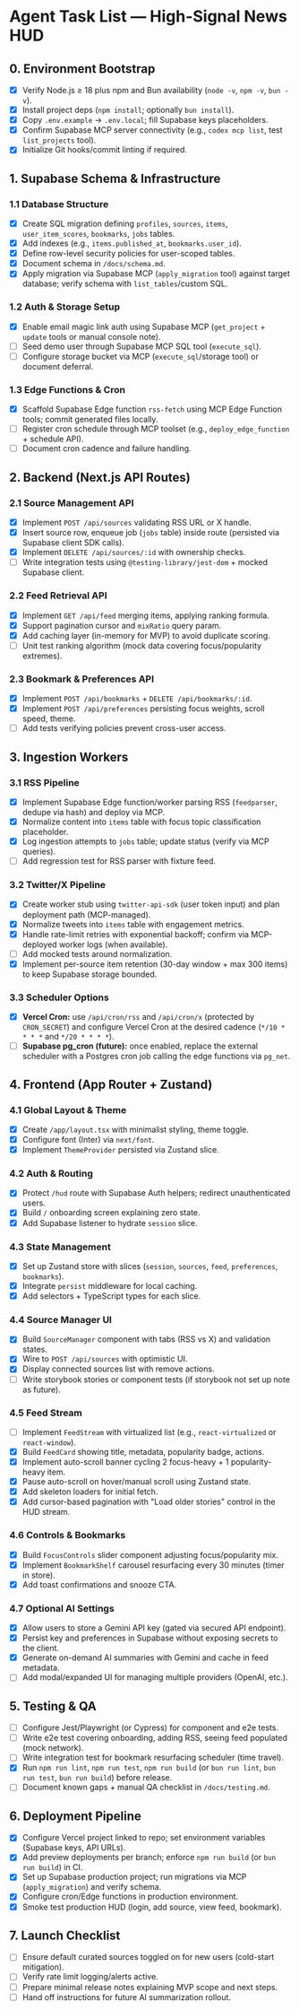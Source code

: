 # Agent Task List — High-Signal News HUD

## 0. Environment Bootstrap
- [x] Verify Node.js ≥ 18 plus npm and Bun availability (`node -v`, `npm -v`, `bun -v`).
- [x] Install project deps (`npm install`; optionally `bun install`).
- [x] Copy `.env.example` → `.env.local`; fill Supabase keys placeholders.
- [x] Confirm Supabase MCP server connectivity (e.g., `codex mcp list`, test `list_projects` tool).
- [x] Initialize Git hooks/commit linting if required.

## 1. Supabase Schema & Infrastructure
### 1.1 Database Structure
- [x] Create SQL migration defining `profiles`, `sources`, `items`, `user_item_scores`, `bookmarks`, `jobs` tables.
- [x] Add indexes (e.g., `items.published_at`, `bookmarks.user_id`).
- [x] Define row-level security policies for user-scoped tables.
- [x] Document schema in `/docs/schema.md`.
- [x] Apply migration via Supabase MCP (`apply_migration` tool) against target database; verify schema with `list_tables`/custom SQL.

### 1.2 Auth & Storage Setup
- [x] Enable email magic link auth using Supabase MCP (`get_project` + `update` tools or manual console note).
- [ ] Seed demo user through Supabase MCP SQL tool (`execute_sql`).
- [ ] Configure storage bucket via MCP (`execute_sql`/storage tool) or document deferral.

### 1.3 Edge Functions & Cron
- [x] Scaffold Supabase Edge function `rss-fetch` using MCP Edge Function tools; commit generated files locally.
- [ ] Register cron schedule through MCP toolset (e.g., `deploy_edge_function` + schedule API).
- [ ] Document cron cadence and failure handling.

## 2. Backend (Next.js API Routes)
### 2.1 Source Management API
- [x] Implement `POST /api/sources` validating RSS URL or X handle.
- [x] Insert source row, enqueue job (`jobs` table) inside route (persisted via Supabase client SDK calls).
- [x] Implement `DELETE /api/sources/:id` with ownership checks.
- [ ] Write integration tests using `@testing-library/jest-dom` + mocked Supabase client.

### 2.2 Feed Retrieval API
- [x] Implement `GET /api/feed` merging items, applying ranking formula.
- [x] Support pagination cursor and `mixRatio` query param.
- [x] Add caching layer (in-memory for MVP) to avoid duplicate scoring.
- [ ] Unit test ranking algorithm (mock data covering focus/popularity extremes).

### 2.3 Bookmark & Preferences API
- [x] Implement `POST /api/bookmarks` + `DELETE /api/bookmarks/:id`.
- [x] Implement `POST /api/preferences` persisting focus weights, scroll speed, theme.
- [ ] Add tests verifying policies prevent cross-user access.

## 3. Ingestion Workers
### 3.1 RSS Pipeline
- [x] Implement Supabase Edge function/worker parsing RSS (`feedparser`, dedupe via hash) and deploy via MCP.
- [x] Normalize content into `items` table with focus topic classification placeholder.
- [x] Log ingestion attempts to `jobs` table; update status (verify via MCP queries).
- [ ] Add regression test for RSS parser with fixture feed.

### 3.2 Twitter/X Pipeline
- [x] Create worker stub using `twitter-api-sdk` (user token input) and plan deployment path (MCP-managed).
- [x] Normalize tweets into `items` table with engagement metrics.
- [x] Handle rate-limit retries with exponential backoff; confirm via MCP-deployed worker logs (when available).
- [ ] Add mocked tests around normalization.
- [x] Implement per-source item retention (30-day window + max 300 items) to keep Supabase storage bounded.

### 3.3 Scheduler Options
- [x] **Vercel Cron:** use `/api/cron/rss` and `/api/cron/x` (protected by `CRON_SECRET`) and configure Vercel Cron at the desired cadence (`*/10 * * * *` and `*/20 * * * *`).
- [ ] **Supabase pg_cron (future):** once enabled, replace the external scheduler with a Postgres cron job calling the edge functions via `pg_net`.

## 4. Frontend (App Router + Zustand)
### 4.1 Global Layout & Theme
- [x] Create `/app/layout.tsx` with minimalist styling, theme toggle.
- [x] Configure font (Inter) via `next/font`.
- [x] Implement `ThemeProvider` persisted via Zustand slice.

### 4.2 Auth & Routing
- [x] Protect `/hud` route with Supabase Auth helpers; redirect unauthenticated users.
- [x] Build `/` onboarding screen explaining zero state.
- [x] Add Supabase listener to hydrate `session` slice.

### 4.3 State Management
- [x] Set up Zustand store with slices (`session`, `sources`, `feed`, `preferences`, `bookmarks`).
- [x] Integrate `persist` middleware for local caching.
- [x] Add selectors + TypeScript types for each slice.

### 4.4 Source Manager UI
- [x] Build `SourceManager` component with tabs (RSS vs X) and validation states.
- [x] Wire to `POST /api/sources` with optimistic UI.
- [x] Display connected sources list with remove actions.
- [ ] Write storybook stories or component tests (if storybook not set up note as future).

### 4.5 Feed Stream
- [ ] Implement `FeedStream` with virtualized list (e.g., `react-virtualized` or `react-window`).
- [x] Build `FeedCard` showing title, metadata, popularity badge, actions.
- [x] Implement auto-scroll banner cycling 2 focus-heavy + 1 popularity-heavy item.
- [x] Pause auto-scroll on hover/manual scroll using Zustand state.
- [x] Add skeleton loaders for initial fetch.
- [x] Add cursor-based pagination with "Load older stories" control in the HUD stream.

### 4.6 Controls & Bookmarks
- [x] Build `FocusControls` slider component adjusting focus/popularity mix.
- [x] Implement `BookmarkShelf` carousel resurfacing every 30 minutes (timer in store).
- [x] Add toast confirmations and snooze CTA.

### 4.7 Optional AI Settings
- [x] Allow users to store a Gemini API key (gated via secured API endpoint).
- [x] Persist key and preferences in Supabase without exposing secrets to the client.
- [x] Generate on-demand AI summaries with Gemini and cache in feed metadata.
- [ ] Add modal/expanded UI for managing multiple providers (OpenAI, etc.).

## 5. Testing & QA
- [ ] Configure Jest/Playwright (or Cypress) for component and e2e tests.
- [ ] Write e2e test covering onboarding, adding RSS, seeing feed populated (mock network).
- [ ] Write integration test for bookmark resurfacing scheduler (time travel).
- [x] Run `npm run lint`, `npm run test`, `npm run build` (or `bun run lint`, `bun run test`, `bun run build`) before release.
- [ ] Document known gaps + manual QA checklist in `/docs/testing.md`.

## 6. Deployment Pipeline
- [x] Configure Vercel project linked to repo; set environment variables (Supabase keys, API URLs).
- [x] Add preview deployments per branch; enforce `npm run build` (or `bun run build`) in CI.
- [x] Set up Supabase production project; run migrations via MCP (`apply_migration`) and verify schema.
- [x] Configure cron/Edge functions in production environment.
- [x] Smoke test production HUD (login, add source, view feed, bookmark).

## 7. Launch Checklist
- [ ] Ensure default curated sources toggled on for new users (cold-start mitigation).
- [ ] Verify rate limit logging/alerts active.
- [ ] Prepare minimal release notes explaining MVP scope and next steps.
- [ ] Hand off instructions for future AI summarization rollout.
